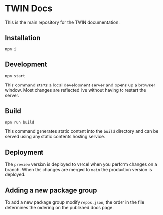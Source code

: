 # TWIN Docs

This is the main repository for the TWIN documentation.

## Installation

```shell
npm i
```

## Development

```shell
npm start
```

This command starts a local development server and opens up a browser window. Most changes are reflected live without having to restart the server.

## Build

```shell
npm run build
```

This command generates static content into the `build` directory and can be served using any static contents hosting service.

## Deployment

The `preview` version is deployed to vercel when you perform changes on a branch. When the changes are merged to `main` the production version is deployed.

## Adding a new package group

To add a new package group modify `repos.json`, the order in the file determines the ordering on the published docs page.
